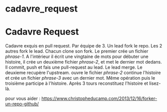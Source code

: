 # cadavre_request

**Cadavre Request**
===================
Cadavre exquis en pull request.
Par équipe de 3.
Un lead fork le repo. Les 2 autres fork le lead. Chacun clone son fork.
Le premier crée un fichier _phrase-1_.
A l'intérieur il écrit une vingtaine de mots pour débuter une histoire, il crée un deuxième fichier 
_phrase-2_, et met le dernier mot dedans.
Il commit, push et fais une pull-request au lead.
Le lead merge.
Le deuxieme recupère l'upstream. ouvre le fichier _phrase-2_ continue l'histoire et crée un fichier 
_phrase-3_ avec un dernier mot.
Même opération puis le troisième participe à l'histoire.
Après 3 tours reconstituez l'histoire et lisez-là.

pour vous aider : https://www.christopheducamp.com/2013/12/16/forker-un-repo-github/
